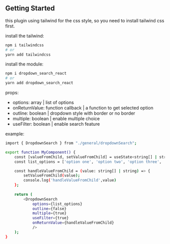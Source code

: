 ## Getting Started

this plugin using tailwind for the css style, so you need to install tailwind css first.

install the tailwind:

```bash
npm i tailwindcss
# or
yarn add tailwindcss
```

install the module:

```bash
npm i dropdown_search_react
# or
yarn add dropdown_search_react
```

props:
- options: array | list of options
- onReturnValue: function callback | a function to get selected option
- outline: boolean | dropdown style with border or no border
- multiple: boolean | enable multiple choice
- useFilter: boolean | enable search feature

example:
```bash
import { DropdownSearch } from "./general/dropdownSearch";

export function MyComponent() {
    const [valueFromChild, setValueFromChild] = useState<string[] | string>('');
    const list_options = ['option one', 'option two', 'option three', 'option four', 'option five'];

    const handleValueFromChild = (value: string[] | string) => {
        setValueFromChild(value);
        console.log('handleValueFromChild',value)
    };
   
    return (
        <DropdownSearch 
            options={list_options}
            outline={false}
            multiple={true}
            useFilter={true}
            onReturnValue={handleValueFromChild}
            />
    );
}
```
